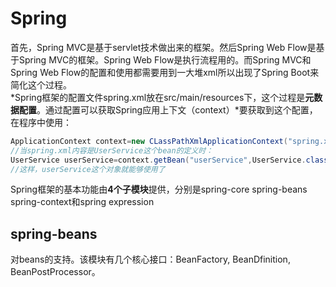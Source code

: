 # Spring
首先，Spring MVC是基于servlet技术做出来的框架。然后Spring Web Flow是基于Spring MVC的框架。Spring Web Flow是执行流程用的。而Spring MVC和Spring Web Flow的配置和使用都需要用到一大堆xml所以出现了Spring Boot来简化这个过程。  
*Spring框架的配置文件spring.xml放在src/main/resources下，这个过程是**元数据配置**。通过配置可以获取Spring应用上下文（context）*要获取到这个配置，在程序中使用：
```java
ApplicationContext context=new CLassPathXmlApplicationContext("spring.xml");
//当spring.xml内容是UserService这个bean的定义时：
UserService userService=context.getBean("userService",UserService.class);
//这样，userService这个对象就能够使用了
```

Spring框架的基本功能由**4个子模块**提供，分别是spring-core spring-beans spring-context和spring expression  

## spring-beans
对beans的支持。该模块有几个核心接口：BeanFactory, BeanDfinition, BeanPostProcessor。